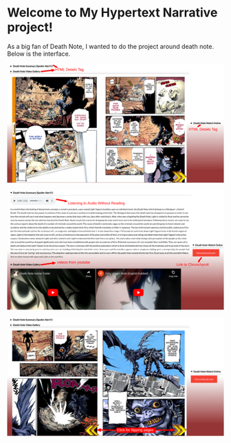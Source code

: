 # Welcome to My Hypertext Narrative project!

As a big fan of Death Note, I wanted to do the project around death note. Below is the interface.

![main window](./assets/img/Promoting-Death-Note.png)

![main window](./assets/img/Promoting-Death-Note-2.png)

![main window](./assets/img/Promoting-Death-Note-3.png)

